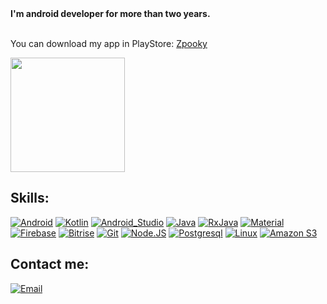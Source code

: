 <strong>
 I'm  android developer for more than two years.
</strong> 
 </br>
 </br>
 
You can download my app in PlayStore: <a href="https://play.google.com/store/apps/details?id=io.spooky.app" target="_blank">Zpooky</a>

 
<a href="https://play.google.com/store/apps/details?id=io.spooky.app" target="_blank">
  <img src="https://play.google.com/intl/en_us/badges/static/images/badges/en_badge_web_generic.png" width="183">
</a>



## Skills:

[![Android](https://img.shields.io/badge/Android-3DDC84?style=for-the-badge&logo=android&logoColor=white&labelColor=101010)]()
[![Kotlin](https://img.shields.io/badge/Kotlin-0095D5?style=for-the-badge&logo=kotlin&logoColor=white&labelColor=101010)]()
[![Android_Studio](https://img.shields.io/badge/Android_Studio-3DDC84?style=for-the-badge&logo=android-studio&logoColor=white&labelColor=101010)]()
[![Java](https://img.shields.io/badge/Java-007396?style=for-the-badge&logo=java&logoColor=white&labelColor=101010)]()
[![RxJava](https://img.shields.io/badge/Rx_Java-B7178C?style=for-the-badge&logo=reactivex&logoColor=white&labelColor=101010)]()
[![Material](https://img.shields.io/badge/Material_Design-757575?style=for-the-badge&logo=material-design&logoColor=white&labelColor=101010)]()
</br>
[![Firebase](https://img.shields.io/badge/Firebase-FFCA28?style=for-the-badge&logo=firebase&logoColor=white&labelColor=101010)]()
[![Bitrise](https://img.shields.io/badge/Bitrise-683D87?style=for-the-badge&logo=bitrise&logoColor=white&labelColor=101010)]()
[![Git](https://img.shields.io/badge/Git-F05032?style=for-the-badge&logo=git&logoColor=white&labelColor=101010)]()
[![Node.JS](https://img.shields.io/badge/Node.JS-339933?style=for-the-badge&logo=node.js&logoColor=white&labelColor=101010)]()
[![Postgresql](https://img.shields.io/badge/Postgresql-4479A1?style=for-the-badge&logo=mysql&logoColor=white&labelColor=101010)]()
[![Linux](https://img.shields.io/badge/Linux-FCC624?style=for-the-badge&logo=linux&logoColor=white&labelColor=101010)]()
[![Amazon S3](https://img.shields.io/badge/Amazon_S3-569A31?style=for-the-badge&logo=amazon-s3&logoColor=white&labelColor=101010)]()
</br>

## Contact me:

[![Email](https://img.shields.io/badge/erick.alvz.1.9.9.3@gmail.com-my_personal_email_-D14836?style=for-the-badge&logo=gmail&logoColor=white&labelColor=101010)](mailto:erick.alvz.1.9.9.3@gmail.com)
